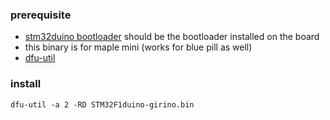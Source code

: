 ### prerequisite 

- [stm32duino bootloader](https://github.com/rogerclarkmelbourne/STM32duino-bootloader) should be the bootloader installed on the board
- this binary is for maple mini (works for blue pill as well)
- [dfu-util](http://dfu-util.sourceforge.net/)


### install

```
dfu-util -a 2 -RD STM32F1duino-girino.bin
```